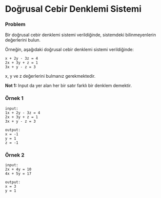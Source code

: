 # Doğrusal Cebir Denklemi Sistemi

### Problem
Bir doğrusal cebir denklemi sistemi verildiğinde, sistemdeki bilinmeyenlerin değerlerini bulun.

Örneğin, aşağıdaki doğrusal cebir denklemi sistemi verildiğinde:
```
x + 2y - 3z = 4
2x + 3y + z = 1
3x + y - z = 3
```
x, y ve z değerlerini bulmanız gerekmektedir.

**Not 1:** Input da yer alan her bir satır farklı bir denklem demektir.

### Örnek 1

```
input:
1x + 2y - 3z = 4
2x + 3y + z = 1
3x + y - z = 3

output:
x = -1
y = 1
z = -1
```

### Örnek 2

```
input:
2x + 4y = 10
4x + 5y = 17

output:
x = 3
y = 1
```
